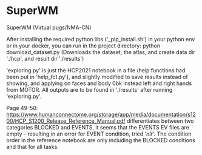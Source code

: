 # SuperWM
SuperWM (Virtual pugs/NMA-CN)

After installing the required python libs ('_pip_install.sh') in your python env or in your docker,
you can run in the project directory:
python download_dataset.py
(Downloads the dataset, the atlas, and create data dir './hcp', and result dir './results')

'exploring.py' is just the HCP2021 notebook in a file (help functions had been put in 'help_fct.py'),
and slightly modified to save results instead of showing, and applying on faces and body 0bk instead left and right hands from MOTOR.
All outputs are to be found in './results' after running 'exploring.py'.

Page 49-50: https://www.humanconnectome.org/storage/app/media/documentation/s1200/HCP_S1200_Release_Reference_Manual.pdf
differentiates between two categories BLOCKED and EVENTS, it seems that the EVENTS EV files are empty - resulting in an error for EVENT condition, tried '*nlr*'.
The condition order in the reference notebook are only including the BLOCKED conditions and that for all tasks.


